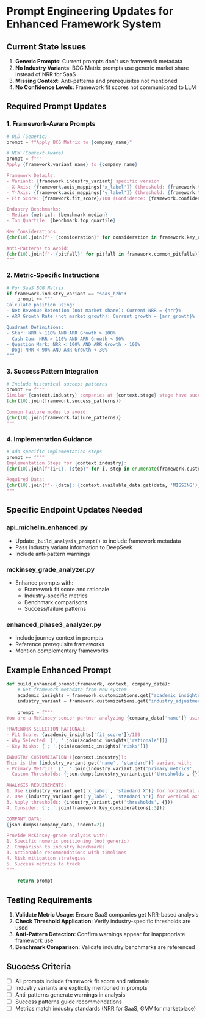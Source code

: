 # Prompt Engineering Updates for Enhanced Framework System

## Current State Issues

1. **Generic Prompts**: Current prompts don't use framework metadata
2. **No Industry Variants**: BCG Matrix prompts use generic market share instead of NRR for SaaS
3. **Missing Context**: Anti-patterns and prerequisites not mentioned
4. **No Confidence Levels**: Framework fit scores not communicated to LLM

## Required Prompt Updates

### 1. Framework-Aware Prompts

```python
# OLD (Generic)
prompt = f"Apply BCG Matrix to {company_name}"

# NEW (Context-Aware)
prompt = f"""
Apply {framework.variant_name} to {company_name}

Framework Details:
- Variant: {framework.industry_variant} specific version
- X-Axis: {framework.axis_mappings['x_label']} (threshold: {framework.thresholds['high_x']})
- Y-Axis: {framework.axis_mappings['y_label']} (threshold: {framework.thresholds['high_y']})
- Fit Score: {framework.fit_score}/100 (Confidence: {framework.confidence}%)

Industry Benchmarks:
- Median {metric}: {benchmark.median}
- Top Quartile: {benchmark.top_quartile}

Key Considerations:
{chr(10).join(f"- {consideration}" for consideration in framework.key_considerations)}

Anti-Patterns to Avoid:
{chr(10).join(f"- {pitfall}" for pitfall in framework.common_pitfalls)}
"""
```

### 2. Metric-Specific Instructions

```python
# For SaaS BCG Matrix
if framework.industry_variant == "saas_b2b":
    prompt += """
Calculate position using:
- Net Revenue Retention (not market share): Current NRR = {nrr}%
- ARR Growth Rate (not market growth): Current growth = {arr_growth}%

Quadrant Definitions:
- Star: NRR > 110% AND ARR Growth > 100%
- Cash Cow: NRR > 110% AND ARR Growth < 50%
- Question Mark: NRR < 100% AND ARR Growth > 100%
- Dog: NRR < 90% AND ARR Growth < 30%
"""
```

### 3. Success Pattern Integration

```python
# Include historical success patterns
prompt += f"""
Similar {context.industry} companies at {context.stage} stage have succeeded by:
{chr(10).join(framework.success_patterns)}

Common failure modes to avoid:
{chr(10).join(framework.failure_patterns)}
"""
```

### 4. Implementation Guidance

```python
# Add specific implementation steps
prompt += f"""
Implementation Steps for {context.industry}:
{chr(10).join(f"{i+1}. {step}" for i, step in enumerate(framework.custom_implementation_steps))}

Required Data:
{chr(10).join(f"- {data}: {context.available_data.get(data, 'MISSING')}" for data in framework.data_requirements)}
"""
```

## Specific Endpoint Updates Needed

### api_michelin_enhanced.py
- Update `_build_analysis_prompt()` to include framework metadata
- Pass industry variant information to DeepSeek
- Include anti-pattern warnings

### mckinsey_grade_analyzer.py
- Enhance prompts with:
  - Framework fit score and rationale
  - Industry-specific metrics
  - Benchmark comparisons
  - Success/failure patterns

### enhanced_phase3_analyzer.py
- Include journey context in prompts
- Reference prerequisite frameworks
- Mention complementary frameworks

## Example Enhanced Prompt

```python
def build_enhanced_prompt(framework, context, company_data):
    # Get framework metadata from new system
    academic_insights = framework.customizations.get("academic_insights", {})
    industry_variant = framework.customizations.get("industry_adjustments", {})
    
    prompt = f"""
You are a McKinsey senior partner analyzing {company_data['name']} using the {framework.base_framework.name}.

FRAMEWORK SELECTION RATIONALE:
- Fit Score: {academic_insights['fit_score']}/100
- Why Selected: {'; '.join(academic_insights['rationale'])}
- Key Risks: {'; '.join(academic_insights['risks'])}

INDUSTRY CUSTOMIZATION ({context.industry}):
This is the {industry_variant.get('name', 'standard')} variant with:
- Primary Metrics: {', '.join(industry_variant.get('primary_metrics', []))}
- Custom Thresholds: {json.dumps(industry_variant.get('thresholds', {}))}

ANALYSIS REQUIREMENTS:
1. Use {industry_variant.get('x_label', 'standard X')} for horizontal axis
2. Use {industry_variant.get('y_label', 'standard Y')} for vertical axis
3. Apply thresholds: {industry_variant.get('thresholds', {})}
4. Consider: {'; '.join(framework.key_considerations[:3])}

COMPANY DATA:
{json.dumps(company_data, indent=2)}

Provide McKinsey-grade analysis with:
1. Specific numeric positioning (not generic)
2. Comparison to industry benchmarks
3. Actionable recommendations with timelines
4. Risk mitigation strategies
5. Success metrics to track
"""
    
    return prompt
```

## Testing Requirements

1. **Validate Metric Usage**: Ensure SaaS companies get NRR-based analysis
2. **Check Threshold Application**: Verify industry-specific thresholds are used
3. **Anti-Pattern Detection**: Confirm warnings appear for inappropriate framework use
4. **Benchmark Comparison**: Validate industry benchmarks are referenced

## Success Criteria

- [ ] All prompts include framework fit score and rationale
- [ ] Industry variants are explicitly mentioned in prompts
- [ ] Anti-patterns generate warnings in analysis
- [ ] Success patterns guide recommendations
- [ ] Metrics match industry standards (NRR for SaaS, GMV for marketplace)